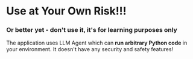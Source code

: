 # Use at Your Own Risk!!!
### Or better yet - don't use it, it's for learning purposes only

The application uses LLM Agent which can **run arbitrary Python code** in your environment. It doesn't have any security and safety features!